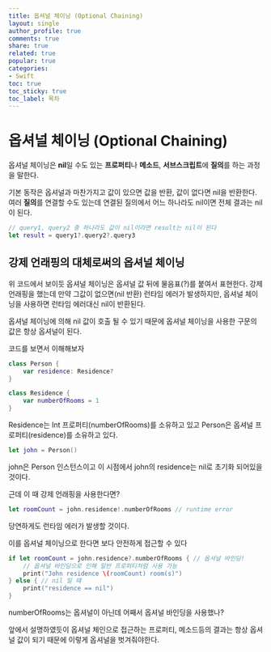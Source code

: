 ```yaml
---
title: 옵셔널 체이닝 (Optional Chaining)
layout: single
author_profile: true
comments: true
share: true
related: true
popular: true
categories:
- Swift
toc: true
toc_sticky: true
toc_label: 목차
---
```


# 옵셔널 체이닝 (Optional Chaining)

옵셔널 체이닝은 **nil**일 수도 있는 **프로퍼티**나 **메소드**, **서브스크립트**에 **질의**를 하는 과정을 말한다.

기본 동작은 옵셔널과 마찬가지고 값이 있으면 값을 반환, 값이 없다면 nil을 반환한다. 여러 **질의**를 연결할 수도 있는데 연결된 질의에서 어느 하나라도 nil이면 전체 결과는 nil이 된다.

```swift
// query1, query2 중 하나라도 값이 nil이라면 result는 nil이 된다
let result = query1?.query2?.query3 
```

## 강제 언래핑의 대체로써의 옵셔널 체이닝

위 코드에서 보이듯 옵셔널 체이닝은 옵셔널 값 뒤에 물음표(?)를 붙여서 표현한다. 강제 언래핑을 했는데 만약 그값이 없으면(nil 반환) 런타임 에러가 발생하지만, 옵셔널 체이닝을 사용하면 런타임 에러대신 nil이 반환된다.

옵셔널 체이닝에 의해 nil 값이 호출 될 수 있기 때문에 옵셔널 체이닝을 사용한 구문의 값은 항상 옵셔널이 된다.

코드를 보면서 이해해보자 

```swift
class Person {
	var residence: Residence?
}

class Residence {
	var numberOfRooms = 1
}
```

Residence는 Int 프로퍼티(numberOfRooms)를 소유하고 있고 Person은 옵셔널 프로퍼티(residence)를 소유하고 있다.

```swift
let john = Person()
```

john은 Person 인스턴스이고 이 시점에서 john의 residence는 nil로 초기화 되어있을 것이다.

근데 이 때 강제 언래핑을 사용한다면?

```swift
let roomCount = john.residence!.numberOfRooms // runtime error
```

당연하게도 런타임 에러가 발생할 것이다.

이를 옵셔널 체이닝으로 한다면 보다 안전하게 접근할 수 있다

```swift
if let roomCount = john.residence?.numberOfRooms { // 옵셔널 바인딩! 
	// 옵셔널 바인딩으로 인해 일반 프로퍼티처럼 사용 가능
	print("John residence \(roomCount) room(s)")  
} else { // nil 일 떄 
	print("residence == nil")
}
```

numberOfRooms는 옵셔널이 아닌데 어째서 옵셔널 바인딩을 사용했나?

앞에서 설명하였듯이 옵셔널 체인으로 접근하는 프로퍼티, 메소드등의 결과는 항상 옵셔널 값이 되기 때문에 이렇게 옵셔널을 벗겨줘야한다.
